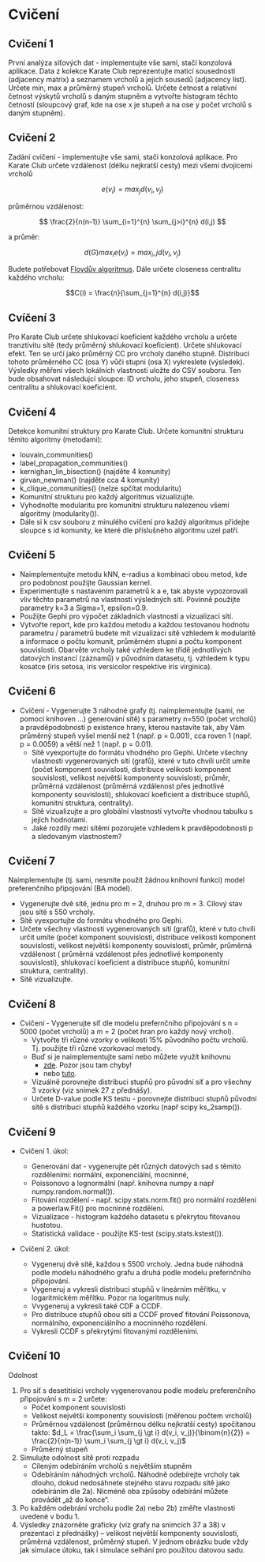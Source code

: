 # Cvičení

## Cvičení 1

První analýza síťových dat - implementujte vše sami, stačí konzolová aplikace. Data z kolekce Karate
Club reprezentujte maticí sousednosti (adjacency matrix) a seznamem vrcholů a jejich sousedů (adjacency list). Určete
min, max a průměrný stupeň vrcholů. Určete četnost a relativní četnost výskytů vrcholů s daným stupněm a vytvořte
histogram těchto četností (sloupcový graf, kde na ose x je stupeň a na ose y počet vrcholů s daným stupněm).

## Cvičení 2

Zadání cvičení - implementujte vše sami, stačí konzolová aplikace. Pro Karate Club určete vzdálenost (délku nejkratší
cesty) mezi všemi dvojicemi vrcholů

$$e(v_i) = max_j{d(v_i, v_j)}$$

průměrnou vzdálenost:

$$ \frac{2}{n(n-1)} \sum_{i=1}^{n} \sum_{j>i}^{n} d(i,j) $$

a průměr:

$$ d(G) max_i{e(v_i)} = max_i,j{d(v_i, v_j)} $$

Budete potřebovat [Floydův algoritmus](https://www.youtube.com/watch?v=4OQeCuLYj-4). Dále určete closeness centralitu
každého vrcholu:

$$C(i) = \frac{n}{\sum_{j=1}^{n} d(i,j)}$$

## Cvíčení 3

Pro Karate Club určete shlukovací koeficient každého vrcholu a určete tranztivitu sítě (tedy průměrný shlukovací
koeficient). Určete shlukovací efekt. Ten se určí jako průměrný CC pro vrcholy daného stupně. Distribuci tohoto
průměrného CC (osa Y) vůči stupni (osa X) vykreslete (výsledek). Výsledky měření všech lokálních vlastností uložte do
CSV souboru. Ten bude obsahovat následujcí sloupce: ID vrcholu, jeho stupeň, closeness centralitu a shlukovací
koeficient.

## Cvičení 4

Detekce komunitní struktury pro Karate Club. Určete komunitní strukturu těmito algoritmy (metodami):

- louvain_communities()
- label_propagation_communities()
- kernighan_lin_bisection() (najděte 4 komunity)
- girvan_newman() (najděte cca 4 komunity)
- k_clique_communities() (nelze spčítat modularitu)
- Komunitní strukturu pro každý algoritmus vizualizujte.
- Vyhodnoťte modularitu pro komunitní strukturu nalezenou všemi algoritmy (modularity()).
- Dále si k csv souboru z minulého cvičení pro každý algoritmus přidejte sloupce s id komunity, ke které dle příslušného
  algoritmu uzel patří.

## Cvičení 5

- Naimplementujte metodu kNN, e-radius a kombinaci obou metod, kde pro podobnost použijte Gaussian kernel.
- Experimentujte s nastavením parametrů k a e, tak abyste vypozorovali vliv těchto parametrů na vlastnosti výsledných
  sítí. Povinně použijte parametry k=3 a Sigma=1, epsilon=0.9.
- Použijte Gephi pro výpočet základních vlastností a vizualizaci sítí.
- Vytvořte report, kde pro každou metodu a každou testovanou hodnotu parametru / parametrů budete mít
  vizualizaci sítě vzhledem k modularitě a informace o počtu komunit, průměrném stupni a počtu komponent souvislosti.
  Obarvěte vrcholy také vzhledem ke třídě jednotlivých datových instancí (záznamů) v původním datasetu, tj. vzhledem k
  typu kosatce (iris setosa, iris versicolor respektive iris virginica).

## Cvičení 6

- Cvičení - Vygenerujte 3 náhodné grafy (tj. naimplementujte (sami, ne pomocí knihoven ...) generování sítě) s parametry
  n=550 (počet vrcholů) a pravděpodobností p existence hrany, kterou nastavíte tak, aby Vám průměrný stupeň vyšel menší
  než 1 (např. p = 0.001), cca roven 1 (např. p = 0.0059) a větší než 1 (např. p = 0.01).
    - Sítě vyexportujte do formátu vhodného pro Gephi. Určete všechny vlastnosti vygenerovaných sítí (grafů), které v
      tuto chvíli určit umíte (počet komponent souvislosti, distribuce velikosti komponent souvislosti, velikost
      největší komponenty souvislosti, průměr, průměrná vzdálenost (průměrná vzdálenost přes jednotlivé komponenty
      souvislosti), shlukovací koeficient a distribuce stupňů, komunitní struktura, centrality).
    - Sítě vizualizujte a pro globální vlastnosti vytvořte vhodnou tabulku s jejich hodnotami.
    - Jaké rozdíly mezi sítěmi pozorujete vzhledem k pravděpodobnosti p a sledovaným vlastnostem?

## Cvičení 7

Naimplementujte (tj. sami, nesmíte použít žádnou knihovní funkci) model preferenčního připojování (BA model).

- Vygenerujte dvě sítě, jednu pro m = 2, druhou pro m = 3. Cílový stav jsou sítě s 550 vrcholy.
- Sítě vyexportujte do formátu vhodného pro Gephi.
- Určete všechny vlastnosti vygenerovaných sítí (grafů), které v tuto chvíli určit umíte (počet komponent souvislosti,
  distribuce velikosti komponent souvislosti, velikost největší komponenty souvislosti, průměr, průměrná vzdálenost (
  průměrná vzdálenost přes jednotlivé komponenty souvislosti), shlukovací koeficient a distribuce stupňů, komunitní
  struktura, centrality).
- Sítě vizualizujte.

## Cvičení 8

- Cvičení - Vygenerujte síť dle modelu prefernčního připojování s n = 5000 (počet vrcholů) a m = 2 (počet hran pro každý
  nový vrchol).
    - Vytvořte tři různé vzorky o velikosti 15% původního počtu vrcholů. Tj. použijte tři různé vzorkovací metody.
    - Buď si je naimplementujte sami nebo můžete využít knihovnu
        - [zde](https://github.com/Ashish7129/Graph_Sampling). Pozor jsou tam chyby!
        - nebo [tuto](https://github.com/benedekrozemberczki/littleballoffur).
    - Vizuálně porovnejte distribuci stupňů pro původní síť a pro všechny 3 vzorky (viz snímek 27 z přednášy).
    - Určete D-value podle KS testu - porovnejte distribuci stupňů původní sítě s distribuci stupňů každého vzorku (např
      scipy ks_2samp()).

## Cvičení 9

- Cvičení 1. úkol:

    - Generování dat - vygenerujte pět různých datových sad s těmito rozděleními: normální, exponenciální, mocninné,
    - Poissonovo a lognormální (např. knihovna numpy a např numpy.random.normal()).
    - Fitování rozdělení - např. scipy.stats.norm.fit() pro normální rozdělení a powerlaw.Fit() pro mocninné rozdělení.
    - Vizualizace - histogram každého datasetu s překrytou fitovanou hustotou.
    - Statistická validace - použijte KS-test (scipy.stats.kstest()).

- Cvičení 2. úkol:

    - Vygeneruj dvě sítě, každou s 5500 vrcholy. Jedna bude náhodná podle modelu náhodného grafu a druhá podle modelu
      prefernčního připojování.
    - Vygeneruj a vykresli distribuci stupňů v lineárním měřítku, v logaritmickém měřítku. Pozor na logaritmus nuly.
    - Vvygeneruj a vykresli také CDF a CCDF.
    - Pro distribuce stupňů obou sítí a CCDF proveď fitování Poissonova, normálního, exponenciálního a mocninného
      rozdělení.
    - Vykresli CCDF s překrytými fitovanými rozděleními.

## Cvičení 10

Odolnost

1. Pro síť s desetitisíci vrcholy vygenerovanou podle modelu preferenčního připojování s m = 2
   určete:
    - Počet komponent souvislosti
    - Velikost největší komponenty souvislosti (měřenou počtem vrcholů)
    - Průměrnou vzdálenost (průměrnou délku nejkratší cesty) spočítanou takto:
      $d_L = \frac{\sum_i \sum_{j \gt i} d(v_i, v_j)}{\binom{n}{2}} =
      \frac{2}{n(n-1)} \sum_i \sum_{j \gt i} d(v_i, v_j)$
    - Průměrný stupeň
2. Simulujte odolnost sítě proti rozpadu
    - Cíleným odebíráním vrcholů s největším stupněm
    - Odebíráním náhodných vrcholů. Náhodně odebírejte vrcholy tak dlouho, dokud
      nedosáhnete stejného stavu rozpadu sítě jako odebíráním dle 2a). Nicméně oba
      způsoby odebírání můžete provádět „až do konce“.
3. Po každém odebrání vrcholu podle 2a) nebo 2b) změřte vlastnosti uvedené v bodu 1.
4. Výsledky znázorněte graficky (viz grafy na snímcích 37 a 38) v prezentaci z přednášky) –
   velikost největší komponenty souvislosti, průměrná vzdálenost, průměrný stupeň.
   V jednom obrázku bude vždy jak simulace útoku, tak i simulace selhání pro použitou
   datovou sadu.

